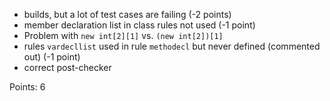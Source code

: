 - builds, but a lot of test cases are failing (-2 points)
- member declaration list in class rules not used (-1 point)
- Problem with `new int[2][1]` vs. `(new int[2])[1]`
- rules `vardecllist` used in rule `methodecl` but never defined (commented out) (-1 point)
- correct post-checker

Points: 6
